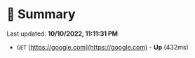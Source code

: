 # 📖 Summary
Last updated: **10/10/2022, 11:11:31 PM**

- `GET` [https://google.com](https://google.com) - **Up** (432ms)
